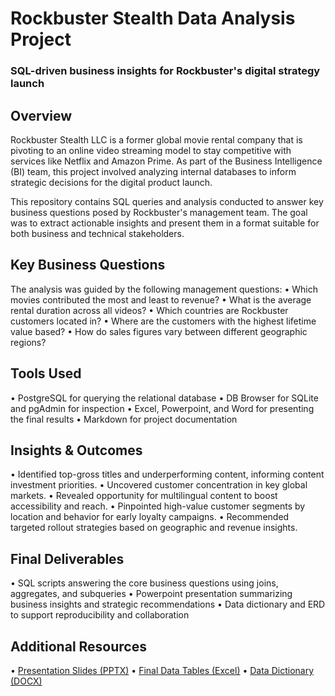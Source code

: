 # Rockbuster Stealth Data Analysis Project
### SQL-driven business insights for Rockbuster's digital strategy launch

## Overview

Rockbuster Stealth LLC is a former global movie rental company that is pivoting
to an online video streaming model to stay competitive with services like Netflix and Amazon Prime.
As part of the Business Intelligence (BI) team, this project involved analyzing internal databases to inform
strategic decisions for the digital product launch.

This repository contains SQL queries and analysis conducted to answer key business questions posed by
Rockbuster's management team. The goal was to extract actionable insights and present them in a
format suitable for both business and technical stakeholders.

## Key Business Questions
The analysis was guided by the following management questions:
  • Which movies contributed the most and least to revenue?
  • What is the average rental duration across all videos?
  • Which countries are Rockbuster customers located in?
  • Where are the customers with the highest lifetime value based?
  • How do sales figures vary between different geographic regions?

## Tools Used
  • PostgreSQL for querying the relational database
  • DB Browser for SQLite and pgAdmin for inspection
  • Excel, Powerpoint, and Word for presenting the final results
  • Markdown for project documentation

## Insights & Outcomes
 • Identified top-gross titles and underperforming content, informing content investment priorities.
 • Uncovered customer concentration in key global markets.
 • Revealed opportunity for multilingual content to boost accessibility and reach.
 • Pinpointed high-value customer segments by location and behavior for early loyalty campaigns.
 • Recommended targeted rollout strategies based on geographic and revenue insights.
 
## Final Deliverables
 • SQL scripts answering the core business questions using joins, aggregates, and subqueries
 • Powerpoint presentation summarizing business insights and strategic recommendations
 • Data dictionary and ERD to support reproducibility and collaboration

## Additional Resources
  • [Presentation Slides (PPTX)](https://github.com/user-attachments/files/20302491/rockbuster_presentation.pptx)
  • [Final Data Tables (Excel)](https://github.com/user-attachments/files/20302467/rockbuster_final_tables.xlsx)
  • [Data Dictionary (DOCX)](https://github.com/user-attachments/files/20302502/rockbuster_data_dictionary.docx)
      

